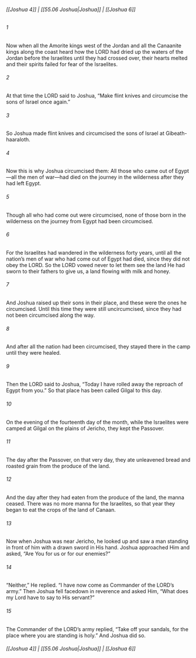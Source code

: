 
###### [[Joshua 4]] | [[55.06 Joshua|Joshua]] | [[Joshua 6]]

###### 1
Now when all the Amorite kings west of the Jordan and all the Canaanite kings along the coast heard how the LORD had dried up the waters of the Jordan before the Israelites until they had crossed over, their hearts melted and their spirits failed for fear of the Israelites.
###### 2
At that time the LORD said to Joshua, “Make flint knives and circumcise the sons of Israel once again.”
###### 3
So Joshua made flint knives and circumcised the sons of Israel at Gibeath-haaraloth.
###### 4
Now this is why Joshua circumcised them: All those who came out of Egypt—all the men of war—had died on the journey in the wilderness after they had left Egypt.
###### 5
Though all who had come out were circumcised, none of those born in the wilderness on the journey from Egypt had been circumcised.
###### 6
For the Israelites had wandered in the wilderness forty years, until all the nation’s men of war who had come out of Egypt had died, since they did not obey the LORD. So the LORD vowed never to let them see the land He had sworn to their fathers to give us, a land flowing with milk and honey.
###### 7
And Joshua raised up their sons in their place, and these were the ones he circumcised. Until this time they were still uncircumcised, since they had not been circumcised along the way.
###### 8
And after all the nation had been circumcised, they stayed there in the camp until they were healed.
###### 9
Then the LORD said to Joshua, “Today I have rolled away the reproach of Egypt from you.” So that place has been called Gilgal to this day.
###### 10
On the evening of the fourteenth day of the month, while the Israelites were camped at Gilgal on the plains of Jericho, they kept the Passover.
###### 11
The day after the Passover, on that very day, they ate unleavened bread and roasted grain from the produce of the land.
###### 12
And the day after they had eaten from the produce of the land, the manna ceased. There was no more manna for the Israelites, so that year they began to eat the crops of the land of Canaan.
###### 13
Now when Joshua was near Jericho, he looked up and saw a man standing in front of him with a drawn sword in His hand. Joshua approached Him and asked, “Are You for us or for our enemies?”
###### 14
“Neither,” He replied. “I have now come as Commander of the LORD’s army.” Then Joshua fell facedown in reverence and asked Him, “What does my Lord have to say to His servant?”
###### 15
The Commander of the LORD’s army replied, “Take off your sandals, for the place where you are standing is holy.” And Joshua did so.

###### [[Joshua 4]] | [[55.06 Joshua|Joshua]] | [[Joshua 6]]
